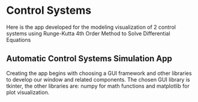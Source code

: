 # Control Systems
Here is the app developed for the modeling visualization of 2 control systems using Runge-Kutta 4th Order Method to Solve Differential Equations
## Automatic Control Systems Simulation App
Creating the app begins with choosing a GUI framework and other libraries to develop our window and related components. The chosen GUI library is tkinter, the other libraries are: numpy for math functions and matplotlib for plot visualization.
